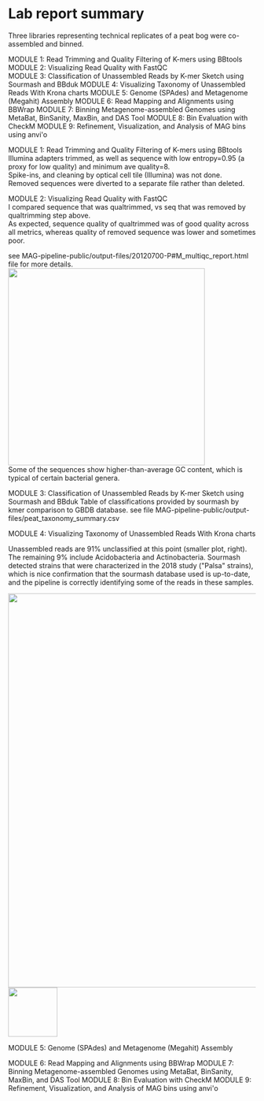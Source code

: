 # Lab report summary

Three libraries representing technical replicates of a peat bog were co-assembled and binned. 

MODULE 1: Read Trimming and Quality Filtering of K-mers using BBtools
MODULE 2: Visualizing Read Quality with FastQC  
MODULE 3: Classification of Unassembled Reads by K-mer Sketch using Sourmash and BBduk
MODULE 4: Visualizing Taxonomy of Unassembled Reads With Krona charts
MODULE 5: Genome (SPAdes) and Metagenome (Megahit) Assembly
MODULE 6: Read Mapping and Alignments using BBWrap
MODULE 7: Binning Metagenome-assembled Genomes using MetaBat, BinSanity, MaxBin, and DAS Tool
MODULE 8: Bin Evaluation with CheckM
MODULE 9: Refinement, Visualization, and Analysis of MAG bins using anvi'o 

MODULE 1: Read Trimming and Quality Filtering of K-mers using BBtools  
Illumina adapters trimmed, as well as sequence with low entropy=0.95 (a proxy for low quality) and minimum ave quality=8.  
Spike-ins, and cleaning by optical cell tile (Illumina) was not done.  
Removed sequences were diverted to a separate file rather than deleted.  

MODULE 2: Visualizing Read Quality with FastQC  
 I compared sequence that was qualtrimmed, vs seq that was removed by qualtrimming step above.  
 As expected, sequence quality of qualtrimmed was of good quality across all metrics, 
 whereas quality of removed sequence was lower and sometimes poor.  

 see MAG-pipeline-public/output-files/20120700-P#M_multiqc_report.html file for more details.
 <br>
 <img src = "https://github.com/user-attachments/assets/2314036b-6734-4c5a-a3ef-2d2686b01093" width=400 align=center alt="" title="fastqc overrepresented sequences plot"/>
 <br>
Some of the sequences show higher-than-average GC content, which is typical of certain bacterial genera. 
 
MODULE 3: Classification of Unassembled Reads by K-mer Sketch using Sourmash and BBduk
Table of classifications provided by sourmash by kmer comparison to GBDB database.
see file MAG-pipeline-public/output-files/peat_taxonomy_summary.csv

MODULE 4: Visualizing Taxonomy of Unassembled Reads With Krona charts

Unassembled reads are 91% unclassified at this point (smaller plot, right). 
The remaining 9% include Acidobacteria and Actinobacteria. Sourmash detected strains that were characterized in the 2018 study ("Palsa" strains), which is nice confirmation that the sourmash database used is up-to-date, and the pipeline is correctly identifying some of the reads in these samples. 

 <img src = "https://github.com/user-attachments/assets/1f57d127-9333-4723-8b3c-c9f978ade635" width=800 align=center alt="" title="fastqc overrepresented sequences plot"/>

 <img src = "https://github.com/user-attachments/assets/e5d700e2-f4c5-4118-a8a4-d28c129cd3fd" width=100 align=center alt="" title="fastqc overrepresented sequences plot"/>


MODULE 5: Genome (SPAdes) and Metagenome (Megahit) Assembly


MODULE 6: Read Mapping and Alignments using BBWrap
MODULE 7: Binning Metagenome-assembled Genomes using MetaBat, BinSanity, MaxBin, and DAS Tool
MODULE 8: Bin Evaluation with CheckM
MODULE 9: Refinement, Visualization, and Analysis of MAG bins using anvi'o 

